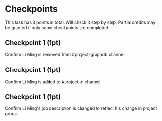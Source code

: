 # Checkpoints
This task has 3 points in total. Will check it step by step. Partial credits may be granted if only some checkpoints are completed.

## Checkpoint 1 (1pt)

Confirm Li Ming is removed from #project-graphdb channel

## Checkpoint 1 (1pt)

Confirm Li Ming is added to #project-ai channel

## Checkpoint 1 (1pt)

Confirm Li Ming's job description is changed to reflect his change in project group.
